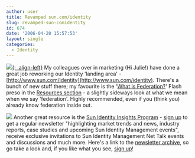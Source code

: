 ```yaml
---
author: user
title: Revamped sun.com/identity
slug: revamped-sun-comidentity
id: 674
date: '2006-04-20 15:57:53'
layout: single
categories:
  - Identity
---
```


[![](http://blog.superpat.com/wp-content/uploads/2009/09/ScottNSteve.png){: .align-left}](http://www.sun.com/software/media/flash/demo_federation/index.html) My colleagues over in marketing (Hi Julie!) have done a great job reworking our Identity 'landing area' - [http://www.sun.com/identity](http://www.sun.com/identity). There's a bunch of new stuff there; my favourite is the '[What is Federation?](http://www.sun.com/software/media/flash/demo_federation/index.html)' Flash preso in the [Resources section](http://www.sun.com/emrkt/idmanagement/resources.jsp) - a slightly sideways look at what we mean when we say 'federation'. Highly recommended, even if you (think you) already know federation inside out.

[![](http://www.sun.com/images/l2/l2_id-insights.jpg)](http://www.sun.com/identity/subscribe) Another great resource is the [Sun Identity Insights Program](http://www.sun.com/identity/subscribe) - [sign up](http://www.sun.com/identity/subscribe) to get a regular newsletter "highlighting market trends and news, industry reports, case studies and upcoming Sun Identity Management events", receive exclusive invitations to Sun Identity Management Net Talk events and discussions and much more. Here's a link to the [newsletter archive](http://www.sun.com/emrkt/campaign_docs/idmgmt/newsletter/), so go take a look and, if you like what you see, [sign up](http://www.sun.com/identity/subscribe)!